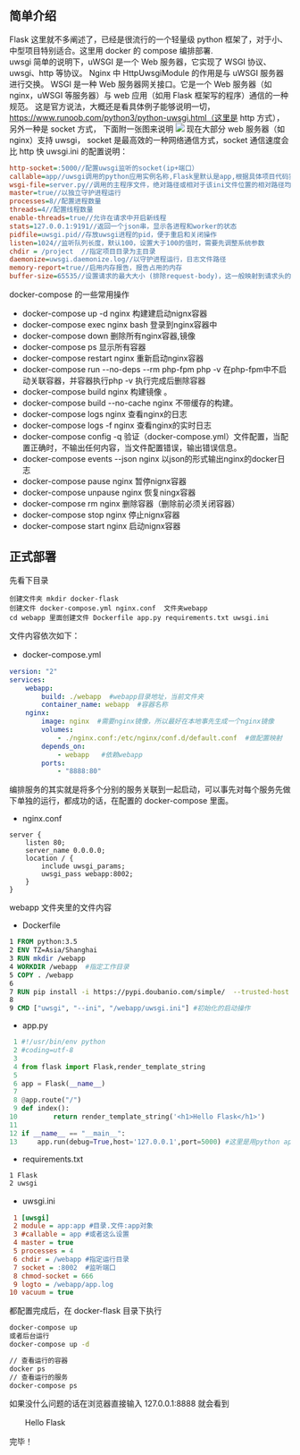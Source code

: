 ## 简单介绍

Flask 这里就不多阐述了，已经是很流行的一个轻量级 python 框架了，对于小、中型项目特别适合。这里用 docker 的 compose 编排部署.  
uwsgi 简单的说明下，uWSGI 是一个 Web 服务器，它实现了 WSGI 协议、uwsgi、http 等协议。
Nginx 中 HttpUwsgiModule 的作用是与 uWSGI 服务器进行交换。
WSGI 是一种 Web 服务器网关接口。它是一个 Web 服务器（如 nginx，uWSGI 等服务器）与 web 应用（如用 Flask 框架写的程序）通信的一种规范。
这是官方说法，大概还是看具体例子能够说明一切，https://www.runoob.com/python3/python-uwsgi.html（这里是 http 方式），另外一种是 socket 方式，
下面附一张图来说明
![](https://md-picture-1254350681.cos.ap-beijing.myqcloud.com/665135-20190729103746625-1213586825.png)
现在大部分 web 服务器（如 nginx）支持 uwsgi， socket 是最高效的一种网络通信方式，socket 通信速度会比 http 快
uwsgi.ini 的配置说明：

```ini
http-socket=:5000//配置uwsgi监听的socket(ip+端口）
callable=app//uwsgi调用的python应用实例名称,Flask里默认是app,根据具体项目代码实例命名来设置
wsgi-file=server.py//调用的主程序文件，绝对路径或相对于该ini文件位置的相对路径均可
master=true//以独立守护进程运行
processes=8//配置进程数量
threads=4//配置线程数量
enable-threads=true//允许在请求中开启新线程
stats=127.0.0.1:9191//返回一个json串，显示各进程和worker的状态
pidfile=uwsgi.pid//存放uwsgi进程的pid，便于重启和关闭操作
listen=1024//监听队列长度，默认100，设置大于100的值时，需要先调整系统参数
chdir = /project  //指定项目目录为主目录
daemonize=uwsgi.daemonize.log//以守护进程运行，日志文件路径
memory-report=true//启用内存报告，报告占用的内存
buffer-size=65535//设置请求的最大大小 (排除request-body)，这一般映射到请求头的大小。默认情况下，它是4k，大cookies的情况下需要加大该配置
```

docker-compose 的一些常用操作

- docker-compose up -d nginx                     构建建启动nignx容器
- docker-compose exec nginx bash            登录到nginx容器中
- docker-compose down                              删除所有nginx容器,镜像
- docker-compose ps                                   显示所有容器
- docker-compose restart nginx                   重新启动nginx容器
- docker-compose run --no-deps --rm php-fpm php -v  在php-fpm中不启动关联容器，并容器执行php -v 执行完成后删除容器
- docker-compose build nginx                     构建镜像 。        
- docker-compose build --no-cache nginx   不带缓存的构建。
- docker-compose logs  nginx                     查看nginx的日志 
- docker-compose logs -f nginx                   查看nginx的实时日志
- docker-compose config  -q                        验证（docker-compose.yml）文件配置，当配置正确时，不输出任何内容，当文件配置错误，输出错误信息。 
- docker-compose events --json nginx       以json的形式输出nginx的docker日志
- docker-compose pause nginx                 暂停nignx容器
- docker-compose unpause nginx             恢复ningx容器
- docker-compose rm nginx                       删除容器（删除前必须关闭容器）
- docker-compose stop nginx                    停止nignx容器
- docker-compose start nginx                    启动nignx容器

## 正式部署

先看下目录

	创建文件夹 mkdir docker-flask  
	创建文件 docker-compose.yml nginx.conf  文件夹webapp  
	cd webapp 里面创建文件 Dockerfile app.py requirements.txt uwsgi.ini

文件内容依次如下：

- docker-compose.yml　

```yaml
version: "2"
services:
    webapp:
        build: ./webapp  #webapp目录地址，当前文件夹
        container_name: webapp  #容器名称
    nginx:
        image: nginx  #需要nginx镜像，所以最好在本地事先生成一个nginx镜像
        volumes:
            - ./nginx.conf:/etc/nginx/conf.d/default.conf  #做配置映射
        depends_on:
            - webapp   #依赖webapp
        ports:
            - "8888:80"
```

编排服务的其实就是将多个分别的服务关联到一起启动，可以事先对每个服务先做下单独的运行，都成功的话，在配置的 docker-compose 里面。

- nginx.conf

```
server {
    listen 80;
    server_name 0.0.0.0; 
    location / {
        include uwsgi_params;
        uwsgi_pass webapp:8002; 
    }
}
```

webapp 文件夹里的文件内容
- Dockerfile

```dockerfile
1 FROM python:3.5
2 ENV TZ=Asia/Shanghai
3 RUN mkdir /webapp
4 WORKDIR /webapp  #指定工作目录
5 COPY . /webapp
6 
7 RUN pip install -i https://pypi.doubanio.com/simple/  --trusted-host pypi.doubanio.com -r requirements.txt #这里用国内信任的豆瓣源，速度比较快
8 
9 CMD ["uwsgi", "--ini", "/webapp/uwsgi.ini"] #初始化的启动操作
```

- app.py

```python
 1 #!/usr/bin/env python
 2 #coding=utf-8
 3 
 4 from flask import Flask,render_template_string
 5 
 6 app = Flask(__name__)
 7 
 8 @app.route("/")
 9 def index():
10         return render_template_string('<h1>Hello Flask</h1>')
11 
12 if __name__ == "__main__":
13     app.run(debug=True,host='127.0.0.1',port=5000) #这里是用python app.py启动的设置，如果用uwsgi这种，可以无需关注 
```

- requirements.txt

```
1 Flask
2 uwsgi
```

- uwsgi.ini　　

```ini
 1 [uwsgi]
 2 module = app:app #目录.文件:app对象
 3 #callable = app #或者这么设置
 4 master = true
 5 processes = 4
 6 chdir = /webapp #指定运行目录
 7 socket = :8002  #监听端口
 8 chmod-socket = 666
 9 logto = /webapp/app.log
10 vacuum = true
```


都配置完成后，在 docker-flask 目录下执行

```sh
docker-compose up  
或者后台运行
docker-compose up -d 
```

```sh
// 查看运行的容器
docker ps
// 查看运行的服务
docker-compose ps
```

如果没什么问题的话在浏览器直接输入 127.0.0.1:8888 就会看到

　　Hello Flask

完毕！